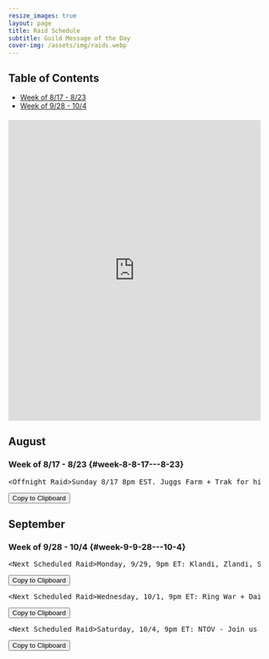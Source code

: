 ```yaml
---
resize_images: true
layout: page
title: Raid Schedule
subtitle: Guild Message of the Day
cover-img: /assets/img/raids.webp
---
```


## Table of Contents

- [Week of 8/17 - 8/23](#week-8-8-17---8-23)
- [Week of 9/28 - 10/4](#week-9-9-28---10-4)

<div class="calendar-container" style="margin: 20px 0;">
<iframe src="https://calendar.google.com/calendar/embed?src=66d83074080df7c55ea03673842f6e7b2c2f37ce0c38edf7137603c80e399802%40group.calendar.google.com&ctz=America%2FNew_York" 
style="border: 0" 
width="100%" 
height="600" 
frameborder="0" 
scrolling="no">
</iframe>
</div>


## August


### Week of 8/17 - 8/23 {#week-8-8-17---8-23}

<div class="copy-text-container"><pre class="copy-text-content" id="copy-box-ttsanjo39">&lt;Offnight Raid&gt;Sunday 8/17 8pm EST. Juggs Farm + Trak for his tooths ( - Join us at formerglory.lol</pre><button class="copy-button" onclick="copyText('copy-box-ttsanjo39')">Copy to Clipboard</button></div>


## September


### Week of 9/28 - 10/4 {#week-9-9-28---10-4}

<div class="copy-text-container"><pre class="copy-text-content" id="copy-box-24amo830g">&lt;Next Scheduled Raid&gt;Monday, 9/29, 9pm ET: Klandi, Zlandi, Sont, LTK + West TOV - Join us at formerglory.lol</pre><button class="copy-button" onclick="copyText('copy-box-24amo830g')">Copy to Clipboard</button></div>

<div class="copy-text-container"><pre class="copy-text-content" id="copy-box-rgmuj8h51">&lt;Next Scheduled Raid&gt;Wednesday, 10/1, 9pm ET: Ring War + Dain + Sleepers                                                                                                                        •Friday, 10/3, 9pm ET: Tunare + Fear - Join us at formerglory.lol</pre><button class="copy-button" onclick="copyText('copy-box-rgmuj8h51')">Copy to Clipboard</button></div>

<div class="copy-text-container"><pre class="copy-text-content" id="copy-box-c978fqx95">&lt;Next Scheduled Raid&gt;Saturday, 10/4, 9pm ET: NTOV - Join us at formerglory.lol</pre><button class="copy-button" onclick="copyText('copy-box-c978fqx95')">Copy to Clipboard</button></div>

